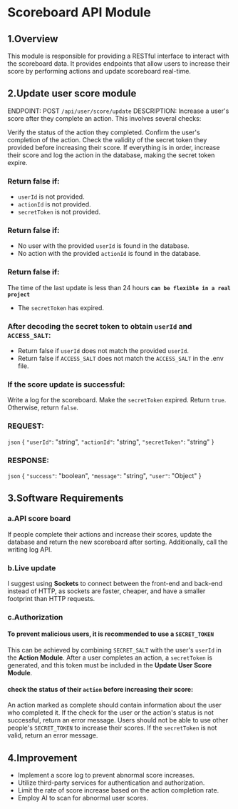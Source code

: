 # Scoreboard API Module

## 1.Overview 
This module is responsible for providing a RESTful interface to interact with the scoreboard data. It provides endpoints that allow users to increase their score by performing actions and update scoreboard real-time.

## 2.Update user score module
ENDPOINT: POST `/api/user/score/update`
DESCRIPTION: Increase a user's score after they complete an action. This involves several checks:

Verify the status of the action they completed.
Confirm the user's completion of the action.
Check the validity of the secret token they provided before increasing their score.
If everything is in order, increase their score and log the action in the database, making the secret token expire.

### Return false if:

- `userId` is not provided.
- `actionId` is not provided.
- `secretToken` is not provided.

### Return false if:

- No user with the provided `userId` is found in the database.
- No action with the provided `actionId` is found in the database.

### Return false if:

The time of the last update is less than 24 hours **`can be flexible in a real project`**
- The `secretToken` has expired.

### After decoding the secret token to obtain `userId` and `ACCESS_SALT`:

- Return false if `userId` does not match the provided `userId`.
- Return false if `ACCESS_SALT` does not match the `ACCESS_SALT` in the .env file.

### If the score update is successful:

Write a log for the scoreboard.
Make the `secretToken` expired.
Return `true`.
Otherwise, return `false`.

### REQUEST:
`json`
{
  `"userId"`: "string",
  `"actionId"`: "string",
  `"secretToken"`: "string"
}

### RESPONSE: 
`json` 
{
  `"success"`: "boolean",
  `"message"`: "string",
  `"user"`: "Object"
}

## 3.Software Requirements

### a.API score board
  If people complete their actions and increase their scores, update the database and return the new scoreboard after sorting. Additionally, call the writing log API.

### b.Live update 
  I suggest using **Sockets** to connect between the front-end and back-end instead of HTTP, as sockets are faster, cheaper, and have a smaller footprint than HTTP requests.

### c.Authorization
#### To prevent malicious users, it is recommended to use a `SECRET_TOKEN`
  This can be achieved by combining `SECRET_SALT` with the user's `userId` in the **Action Module**. After a user completes an action, a `secretToken` is generated, and this token must be included in the **Update User Score Module**.

#### check the status of their `action` before increasing their score:
  An action marked as complete should contain information about the user who completed it. If the check for the user or the action's status is not successful, return an error message.
  Users should not be able to use other people's `SECRET_TOKEN` to increase their scores.
  If the `secretToken` is not valid, return an error message.

## 4.Improvement
  + Implement a score log to prevent abnormal score increases.
  + Utilize third-party services for authentication and authorization.
  + Limit the rate of score increase based on the action completion rate.
  + Employ AI to scan for abnormal user scores.